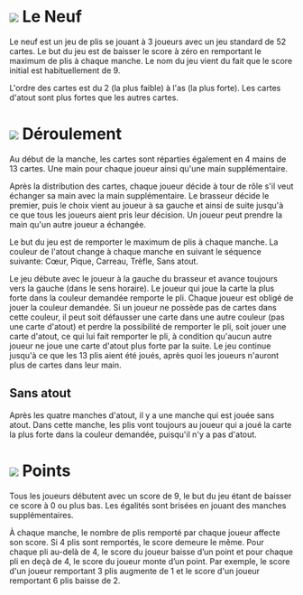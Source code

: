 # ![](icon-cards) Le Neuf
Le neuf est un jeu de plis se jouant à 3 joueurs avec un jeu standard
de 52 cartes. Le but du jeu est de baisser le score à zéro en
remportant le maximum de plis à chaque manche. Le nom du jeu vient
du fait que le score initial est habituellement de 9.

L'ordre des cartes est du 2 (la plus faible) à l'as (la plus forte).
Les cartes d'atout sont plus fortes que les autres cartes.

# ![](icon-cards) Déroulement
Au début de la manche, les cartes sont réparties également en 4 mains
de 13 cartes. Une main pour chaque joueur ainsi qu'une main
supplémentaire.

Après la distribution des cartes, chaque joueur décide à tour de rôle
s'il veut échanger sa main avec la main supplémentaire. Le brasseur
décide le premier, puis le choix vient au joueur à sa gauche et ainsi
de suite jusqu'à ce que tous les joueurs aient pris leur décision.
Un joueur peut prendre la main qu'un autre joueur a échangée.

Le but du jeu est de remporter le maximum de plis à chaque manche.
La couleur de l'atout change à chaque manche en suivant le séquence
suivante: Cœur, Pique, Carreau, Trèfle, Sans atout.

Le jeu débute avec le joueur à la gauche du brasseur et avance
toujours vers la gauche (dans le sens horaire). Le joueur qui joue la
carte la plus forte dans la couleur demandée remporte le pli.
Chaque joueur est obligé de jouer la couleur demandée. Si un joueur
ne possède pas de cartes dans cette couleur, il peut soit défausser une
carte dans une autre couleur (pas une carte d'atout) et perdre la
possibilité de remporter le pli, soit jouer une carte d'atout, ce qui
lui fait remporter le pli, à condition qu'aucun autre joueur ne
joue une carte d'atout plus forte par la suite. Le jeu continue
jusqu'à ce que les 13 plis aient été joués, après quoi les joueurs
n'auront plus de cartes dans leur main.

## Sans atout
Après les quatre manches d'atout, il y a une manche qui est jouée
sans atout. Dans cette manche, les plis vont toujours au joueur qui
a joué la carte la plus forte dans la couleur demandée, puisqu'il
n'y a pas d'atout.


# ![](icon-book) Points
Tous les joueurs débutent avec un score de 9, le but du jeu étant
de baisser ce score à 0 ou plus bas. Les égalités sont brisées
en jouant des manches supplémentaires.

À chaque manche, le nombre de plis remporté par chaque joueur affecte
son score. Si 4 plis sont remportés, le score demeure le même. Pour
chaque pli au-delà de 4, le score du joueur baisse d’un point et pour
chaque pli en deçà de 4, le score du joueur monte d’un point. Par
exemple, le score d'un joueur remportant 3 plis augmente de 1 et le
score d'un joueur remportant 6 plis baisse de 2.


